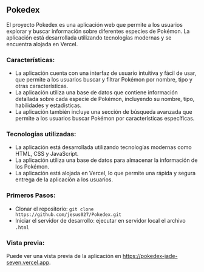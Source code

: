 ## Pokedex

El proyecto Pokedex es una aplicación web que permite a los usuarios explorar y buscar información sobre diferentes especies de Pokémon. La aplicación está desarrollada utilizando tecnologías modernas y se encuentra alojada en Vercel.

### Características:

* La aplicación cuenta con una interfaz de usuario intuitiva y fácil de usar, que permite a los usuarios buscar y filtrar Pokémon por nombre, tipo y otras características.
* La aplicación utiliza una base de datos que contiene información detallada sobre cada especie de Pokémon, incluyendo su nombre, tipo, habilidades y estadísticas.
* La aplicación también incluye una sección de búsqueda avanzada que permite a los usuarios buscar Pokémon por características específicas.

### Tecnologías utilizadas:

- La aplicación está desarrollada utilizando tecnologías modernas como HTML, CSS y JavaScript.
- La aplicación utiliza una base de datos para almacenar la información de los Pokémon.
- La aplicación está alojada en Vercel, lo que permite una rápida y segura entrega de la aplicación a los usuarios.

### Primeros Pasos:

- Clonar el repositorio: `git clone https://github.com/jesus027/Pokedex.git`
- Iniciar el servidor de desarrollo: ejecutar en servidor local el archivo `.html`

### Vista previa:

Puede ver una vista previa de la aplicación en https://pokedex-jade-seven.vercel.app.
